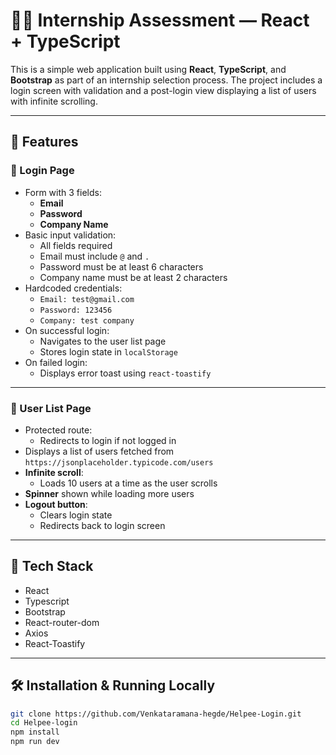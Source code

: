 # 🧑‍💻 Internship Assessment — React + TypeScript

This is a simple web application built using **React**, **TypeScript**, and **Bootstrap** as part of an internship selection process. The project includes a login screen with validation and a post-login view displaying a list of users with infinite scrolling.

---

## 🚀 Features

### 🔐 Login Page
- Form with 3 fields:
  - **Email**
  - **Password**
  - **Company Name**
- Basic input validation:
  - All fields required
  - Email must include `@` and `.`
  - Password must be at least 6 characters
  - Company name must be at least 2 characters
- Hardcoded credentials:
  - `Email: test@gmail.com`
  - `Password: 123456`
  - `Company: test company`
- On successful login:
  - Navigates to the user list page
  - Stores login state in `localStorage`
- On failed login:
  - Displays error toast using `react-toastify`

---

### 👥 User List Page
- Protected route:
  - Redirects to login if not logged in
- Displays a list of users fetched from `https://jsonplaceholder.typicode.com/users`
- **Infinite scroll**:
  - Loads 10 users at a time as the user scrolls
- **Spinner** shown while loading more users
- **Logout button**:
  - Clears login state
  - Redirects back to login screen

---

## 🧱 Tech Stack

- React
- Typescript
- Bootstrap
- React-router-dom
- Axios
- React-Toastify

---

## 🛠️ Installation & Running Locally

```bash
git clone https://github.com/Venkataramana-hegde/Helpee-Login.git
cd Helpee-login
npm install
npm run dev
